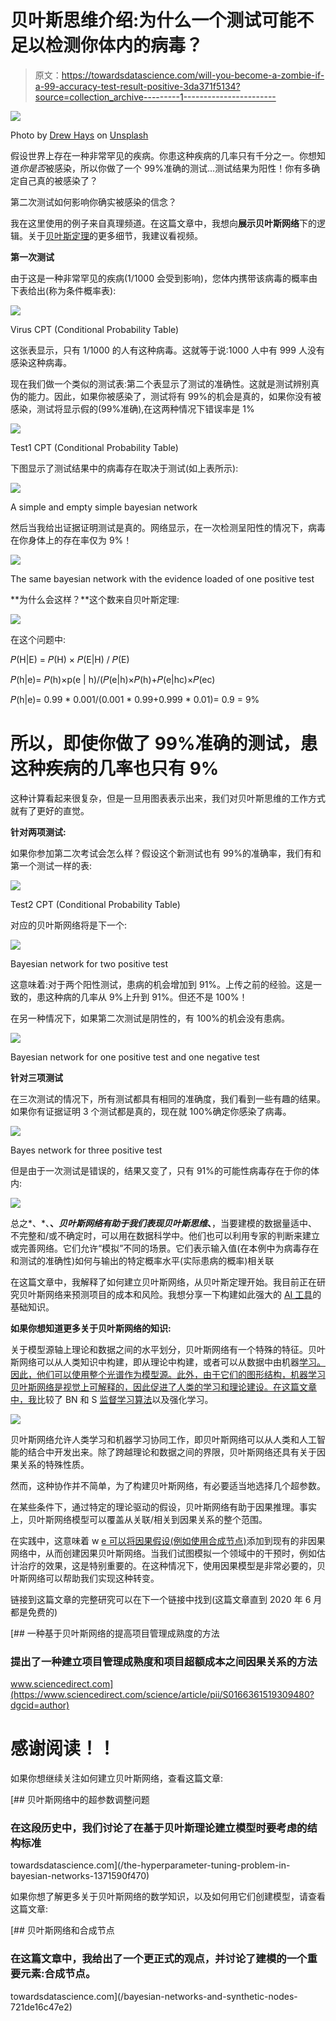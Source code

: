 # 贝叶斯思维介绍:为什么一个测试可能不足以检测你体内的病毒？

> 原文：<https://towardsdatascience.com/will-you-become-a-zombie-if-a-99-accuracy-test-result-positive-3da371f5134?source=collection_archive---------1----------------------->

![](img/c6ceb10544a0fcd5b21f768275d13f53.png)

Photo by [Drew Hays](https://unsplash.com/@drew_hays?utm_source=unsplash&utm_medium=referral&utm_content=creditCopyText) on [Unsplash](https://unsplash.com/s/photos/virus-test?utm_source=unsplash&utm_medium=referral&utm_content=creditCopyText)

假设世界上存在一种非常罕见的疾病。你患这种疾病的几率只有千分之一。你想知道*你是否*被感染，所以你做了一个 99%准确的测试…测试结果为阳性！你有多确定自己真的被感染了？

第二次测试如何影响你确实被感染的信念？

我在这里使用的例子来自真理频道。在这篇文章中，我想向**展示贝叶斯网络**下的逻辑。关于[贝叶斯定理](https://en.wikipedia.org/wiki/Bayes%27_theorem)的更多细节，我建议看视频。

**第一次测试**

由于这是一种非常罕见的疾病(1/1000 会受到影响)，您体内携带该病毒的概率由下表给出(称为条件概率表):

![](img/594f3f02cf9d97030950dc48aa46ba64.png)

Virus CPT (Conditional Probability Table)

这张表显示，只有 1/1000 的人有这种病毒。这就等于说:1000 人中有 999 人没有感染这种病毒。

现在我们做一个类似的测试表:第二个表显示了测试的准确性。这就是测试辨别真伪的能力。因此，如果你被感染了，测试将有 99%的机会是真的，如果你没有被感染，测试将显示假的(99%准确),在这两种情况下错误率是 1%

![](img/53e49c670e1b783bdb68e873be9b187c.png)

Test1 CPT (Conditional Probability Table)

下图显示了测试结果中的病毒存在取决于测试(如上表所示):

![](img/dc3731a6330ec190141ff6afa23d4e43.png)

A simple and empty simple bayesian network

然后当我给出证据证明测试是真的。网络显示，在一次检测呈阳性的情况下，病毒在你身体上的存在率仅为 9%！

![](img/7e52f4b58a2edcc10725d823f87eb1b8.png)

The same bayesian network with the evidence loaded of one positive test

**为什么会这样？**这个数来自贝叶斯定理:

![](img/bc50316e2b9fde86670810df7a624a86.png)

在这个问题中:

𝑃(H|E) = 𝑃(H) × 𝑃(E|H) / 𝑃(E)

𝑃(h|e)= 𝑃(h)×p(e | h)/(𝑃(e|h)×𝑃(h)+𝑃(e|hc)×𝑃(ec)

𝑃(h|e)= 0.99 * 0.001/(0.001 * 0.99+0.999 * 0.01)= 0.9 = 9%

# 所以，即使你做了 99%准确的测试，患这种疾病的几率也只有 9%

这种计算看起来很复杂，但是一旦用图表表示出来，我们对贝叶斯思维的工作方式就有了更好的直觉。

**针对两项测试:**

如果你参加第二次考试会怎么样？假设这个新测试也有 99%的准确率，我们有和第一个测试一样的表:

![](img/609bff7064687a0357fc7cd8e048c0fb.png)

Test2 CPT (Conditional Probability Table)

对应的贝叶斯网络将是下一个:

![](img/e08dbe04ea62cbfc4111123fced6b33a.png)

Bayesian network for two positive test

这意味着:对于两个阳性测试，患病的机会增加到 91%。上传之前的经验。这是一致的，患这种病的几率从 9%上升到 91%。但还不是 100%！

在另一种情况下，如果第二次测试是阴性的，有 100%的机会没有患病。

![](img/9ae6d27308beeaec3949c44ffb0fdb41.png)

Bayesian network for one positive test and one negative test

**针对三项测试**

在三次测试的情况下，所有测试都具有相同的准确度，我们看到一些有趣的结果。如果你有证据证明 3 个测试都是真的，现在就 100%确定你感染了病毒。

![](img/15ab7be8b00f768731a9c83adddcddcd.png)

Bayes network for three positive test

但是由于一次测试是错误的，结果又变了，只有 91%的可能性病毒存在于你的体内:

![](img/50dc82eed11ece9f70e87b1fb3187b66.png)

总之*、*、**、*贝叶斯网络有助于我们表现贝叶斯思维*、**，当要建模的数据量适中、不完整和/或不确定时，可以用在数据科学中。他们也可以利用专家的判断来建立或完善网络。它们允许“模拟”不同的场景。它们表示输入值(在本例中为病毒存在和测试的准确性)如何与输出的特定概率水平(实际患病的概率)相关联

在这篇文章中，我解释了如何建立贝叶斯网络，从贝叶斯定理开始。我目前正在研究贝叶斯网络来预测项目的成本和风险。我想分享一下构建如此强大的 [AI 工具](https://medium.com/@fesan818181/from-classic-ai-techniques-to-deep-learning-753d20cf8578)的基础知识。

**如果你想知道更多关于贝叶斯网络的知识:**

关于模型源轴上理论和数据之间的水平划分，贝叶斯网络有一个特殊的特征。贝叶斯网络可以从人类知识中构建，即从理论中构建，或者可以从数据中由机器[学习。因此，他们可以使用整个光谱作为模型源。此外，由于它们的图形结构，机器学习贝叶斯网络是视觉上可解释的，因此促进了人类的学习和理论建设。](/supervised-learning-algorithms-explanaition-and-simple-code-4fbd1276f8aa)[在这篇文章中，我](/how-to-implement-the-right-ai-technique-for-your-digital-transformation-projects-part-1-b3a628b6ff56)比较了 BN 和 S [监督学习算法](/supervised-learning-algorithms-explanaition-and-simple-code-4fbd1276f8aa)以及强化学习。

![](img/03bd971a721f98dc09bdac47e8c565d7.png)

贝叶斯网络允许人类学习和机器学习协同工作，即贝叶斯网络可以从人类和人工智能的结合中开发出来。除了跨越理论和数据之间的界限，贝叶斯网络还具有关于因果关系的特殊性质。

然而，这种协作并不简单，为了构建贝叶斯网络，有必要适当地选择几个超参数。

在某些条件下，通过特定的理论驱动的假设，贝叶斯网络有助于因果推理。事实上，贝叶斯网络模型可以覆盖从关联/相关到因果关系的整个范围。

在实践中，这意味着 w [e 可以将因果假设(例如使用合成节点)](/bayesian-networks-and-synthetic-nodes-721de16c47e2)添加到现有的非因果网络中，从而创建因果贝叶斯网络。当我们试图模拟一个领域中的干预时，例如估计治疗的效果，这是特别重要的。在这种情况下，使用因果模型是非常必要的，贝叶斯网络可以帮助我们实现这种转变。

链接到这篇文章的完整研究可以在下一个链接中找到(这篇文章直到 2020 年 6 月都是免费的)

[](https://www.sciencedirect.com/science/article/pii/S0166361519309480?dgcid=author) [## 一种基于贝叶斯网络的提高项目管理成熟度的方法

### 提出了一种建立项目管理成熟度和项目超额成本之间因果关系的方法

www.sciencedirect.com](https://www.sciencedirect.com/science/article/pii/S0166361519309480?dgcid=author) 

# **感谢阅读！！**

如果你想继续关注如何建立贝叶斯网络，查看这篇文章:

[](/the-hyperparameter-tuning-problem-in-bayesian-networks-1371590f470) [## 贝叶斯网络中的超参数调整问题

### 在这段历史中，我们讨论了在基于贝叶斯理论建立模型时要考虑的结构标准

towardsdatascience.com](/the-hyperparameter-tuning-problem-in-bayesian-networks-1371590f470) 

如果你想了解更多关于贝叶斯网络的数学知识，以及如何用它们创建模型，请查看这篇文章:

[](/bayesian-networks-and-synthetic-nodes-721de16c47e2) [## 贝叶斯网络和合成节点

### 在这篇文章中，我给出了一个更正式的观点，并讨论了建模的一个重要元素:合成节点。

towardsdatascience.com](/bayesian-networks-and-synthetic-nodes-721de16c47e2)